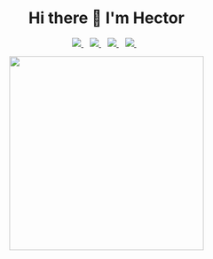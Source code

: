 <h1 align='center'>
    Hi there 👋 I'm Hector
</h1>

<p align='center'>
    <a href='https://linkedin.com/in/hector-nava-mba'>
        <img src='https://img.shields.io/badge/LinkedIn-0077B5?style=for-the-badge&logo=linkedin&logoColor=white' />
    </a>&nbsp;&nbsp;
    <a href='hector.r.nava44@gmail.com'>
        <img src='https://img.shields.io/badge/Gmail-D14836?style=for-the-badge&logo=gmail&logoColor=white' />
    </a>&nbsp;&nbsp;
    <a href='https://www.facebook.com/tito.nava'>
        <img src='https://img.shields.io/badge/Facebook-1877F2?style=for-the-badge&logo=facebook&logoColor=white' />
    </a>&nbsp;&nbsp;
    <a href='https://instagram.com/titonava35'>
        <img src='https://img.shields.io/badge/Instagram-E4405F?style=for-the-badge&logo=instagram&logoColor=white' />
    </a>&nbsp;&nbsp;
</p>

<p align='center'>
    <a href='#'>
        <img src='https://github-readme-stats.vercel.app/api/top-langs/?username=hnava47&show_icons=true&count_private=true' width='350' />
    </a>
</p>
<!--
**hnava47/hnava47** is a ✨ _special_ ✨ repository because its `README.md` (this file) appears on your GitHub profile.

Here are some ideas to get you started:

- 🔭 I’m currently working on ...
- 🌱 I’m currently learning ...
- 👯 I’m looking to collaborate on ...
- 🤔 I’m looking for help with ...
- 💬 Ask me about ...
- 📫 How to reach me: ...
- 😄 Pronouns: ...
- ⚡ Fun fact: ...
-->

